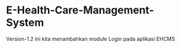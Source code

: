 # E-Health-Care-Management-System
Version-1.2 ini kita menambahkan module Login pada aplikasi EHCMS
